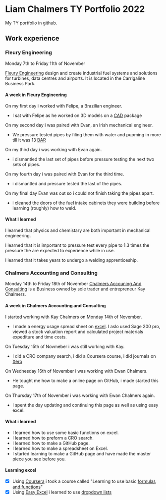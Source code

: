 # Liam Chalmers TY Portfolio 2022

My TY portfolio in github.

## Work experience

### Fleury Engineering

Monday 7th to Friday 11th of November

[Fleury Engineering](https://fleuryengineering.com/) design and create industrial fuel systems and solutions for turbines, data centres and airports. It is located in the Carrigaline Business Park.

#### A week in Fleury Engineering
On my first day i worked with Felipe, a Brazilian engineer.
- I sat with Felipe as he worked on 3D models on a [CAD](https://www.techtarget.com/whatis/definition/CAD-computer-aided-design) package

On my second day i was paired with Evan, an Irish mechanical engineer.
- We pressure tested pipes by filing them with water and pupming in more till it was 13 [BAR](https://en.wikipedia.org/wiki/Bar_(unit))

On my third day i was working with Evan again.
- i dismantled the last set of pipes before pressure testing the next two sets of pipes.

On my fourth day i was paired with Evan for the third time.
- i dismantled and pressure tested the last of the pipes.

On my final day Evan was out so i could not finish taking the pipes apart.
-  i cleaned the doors of the fuel intake cabinets they were building before learning (roughly) how to weld.

#### What I learned
I learned that physics and chemistary are both important in mechanical engineering.

I learned that it is important to pressure test every pipe to 1.3 times the pressure the are expected to experience while in use.

I learned that it takes years to undergo a welding apprenticeship.


### Chalmers Accounting and Consulting 

Monday 14th to Friday 18th of November
[Chalmers Accouning And Consulting](https://chalmersaccounting.ie/) is a Business owned by sole trader and entrepreneur Kay Chalmers.

#### A week in Chalmers Accounting and Consulting 

I started working with Kay Chalmers on Monday 14th of November.

- I made a energy usage spread sheet on [excel](https://en.wikipedia.org/wiki/Microsoft_Excel). I aslo used Sage 200 pro, viewed a stock valuation report and calculated project materials expediture and time costs.

On Tuesday 15th of Novmeber i was still working with Kay.

- I did a CRO company search, i did a Coursera course, i did journals on [Xero](https://tipalti.com/en-eu/xero-integration-ptr/?cq_src=google_ads&cq_cmp=18210123574&cq_con=147466186744&cq_term=xero&cq_med=&cq_plac=&cq_net=g&cq_pos=&cq_plt=gp&utm_source=google&utm_medium=cpc&utm_term=xero&utm_campaign=G_S_EU_Xero_General&utm_adgroup=&_bt=619176002544&_bm=e&_bn=g&gclid=Cj0KCQiA1NebBhDDARIsAANiDD3naFxAusPs0xRxlyjBmxAfEWA7RgL28ZjyE3FXyqtGdj3s-Xq5J_QaAnveEALw_wcB)

On Wednesday 16th of November i was working with Ewan Chalmers.

- He tought me how to make a online page on GitHub, i made started this page.

On Thursday 17th of November i was working with Ewan Chalmers again.

- I spent the day updating and continuing this page as well as using easy excel.

#### What i learned 
- I learned how to use some basic functions on excel.
- I learned how to preform a CRO search.
- I learned how to make a GitHub page.
- I learned how to make a spreadsheet on Excel.
- I started learning to make a GitHub page and have made the master piece you see before you.

#### Learning excel
- [x] Using [Coursera](https://www.coursera.org/courseraplus?utm_source=gg&utm_medium=sem&utm_campaign=04-CourseraPlus-ESC&utm_content=B2C&campaignid=13433112712&adgroupid=121113573337&device=c&keyword=coursera&matchtype=b&network=g&devicemodel=&adpostion=&creativeid=526383220022&hide_mobile_promogclid=Cj0KCQiA1NebBhDDARIsAANiDD06LgAJbpZv8cfmKSwAxlFTcElUEM8U3GIHOWO1ThkwbpRRPsVB88caAkVeEALw_wcB) i took a course called "Learning to use basic [formulas and functions](https://www.coursera.org/projects/using-basic-formulas-functions-microsoft-excel)"
- [x] Using [Easy Excel](https://www.excel-easy.com/) i learned to use [dropdown lists](https://www.excel-easy.com/examples/drop-down-list.html)
